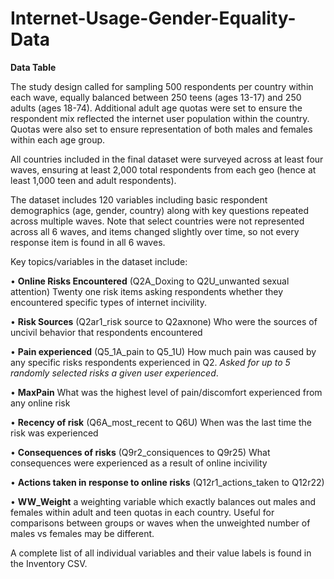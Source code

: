 # Internet-Usage-Gender-Equality-Data


**Data Table**

The study design called for sampling 500 respondents per country within each wave, equally balanced between 250 teens (ages 13-17) and 250 adults (ages 18-74). Additional adult age quotas were set to ensure the respondent mix reflected the internet user population within the country.  Quotas were also set to ensure  representation of both males and females within each age group.

All countries included in the final dataset were surveyed across at least four waves, ensuring at least 2,000 total respondents from each geo (hence at least 1,000 teen and adult respondents).

The dataset includes 120 variables including basic respondent demographics (age, gender, country) along with key questions repeated across multiple waves. Note that select countries were not represented across all 6 waves, and items changed slightly over time, so not every response item is found in all 6 waves.

Key topics/variables in the dataset include:

•	**Online Risks Encountered** (Q2A_Doxing to Q2U_unwanted sexual attention) Twenty one risk items asking respondents whether they encountered specific types of internet incivility.

•	**Risk Sources** (Q2ar1_risk source to Q2axnone) Who were the sources of uncivil behavior that respondents encountered 

•	**Pain experienced** (Q5_1A_pain to Q5_1U) How much pain was caused by any specific risks respondents experienced in Q2. _Asked for up to 5 randomly selected risks a given user experienced_.

•	**MaxPain** What was the highest level of pain/discomfort experienced from any online risk

•	**Recency of risk** (Q6A_most_recent to Q6U) When was the last time the risk was experienced

•	**Consequences of risks** (Q9r2_consiquences to Q9r25) What consequences were experienced as a result of online incivility

•	**Actions taken in response to online risks** (Q12r1_actions_taken to Q12r22) 

•	**WW_Weight** a weighting variable which exactly balances out males and females within adult and teen quotas in each country. Useful for comparisons between groups or waves when the unweighted number of males vs females may be different.

A complete list of all individual variables and their value labels is found in the Inventory CSV.
